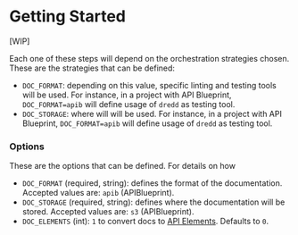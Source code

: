 # Getting Started

[WIP]

Each one of these steps will depend on the orchestration strategies chosen.
These are the strategies that can be defined:

* `DOC_FORMAT`: depending on this value, specific linting and testing tools
  will be used. For instance, in a project with API Blueprint,
  `DOC_FORMAT=apib` will define usage of `dredd` as testing tool.
* `DOC_STORAGE`: where will
  will be used. For instance, in a project with API Blueprint,
  `DOC_FORMAT=apib` will define usage of `dredd` as testing tool.


### Options

These are the options that can be defined. For details on how

* `DOC_FORMAT` (required, string): defines the format of the documentation.
  Accepted values are: `apib` (APIBlueprint).
* `DOC_STORAGE` (required, string): defines where the documentation will be stored.
  Accepted values are: `s3` (APIBlueprint).
* `DOC_ELEMENTS` (int): `1` to convert docs to
  [API Elements](http://api-elements.readthedocs.io/en/latest/). Defaults to
  `0`.
